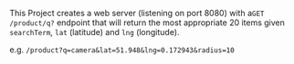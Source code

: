 This Project creates a web server (listening on port 8080)  with a`GET /product/q?` endpoint that will return the most appropriate 20 items given `searchTerm`, `lat` (latitude) and `lng` (longitude).

 e.g. `/product?q=camera&lat=51.948&lng=0.172943&radius=10`